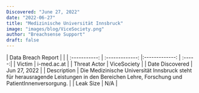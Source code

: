 ```yaml
---
Discovered: "June 27, 2022"
date: "2022-06-27"
title: "Medizinische Universität Innsbruck"
image: "images/blog/ViceSociety.png"
author: "Breachsense Support"
draft: false
---
```


| Data Breach Report           |              | 
| :-----------: | :-------------:     |:-------------:    | :-----:|
| Victim      | i-med.ac.at      | 
| Threat Actor      | ViceSociety      | 
| Date Discovered      | Jun 27, 2022      | 
| Description      | Die Medizinische Universität Innsbruck steht für herausragende Leistungen in den Bereichen Lehre, Forschung und PatientInnenversorgung.       | 
| Leak Size      | N/A      | 

